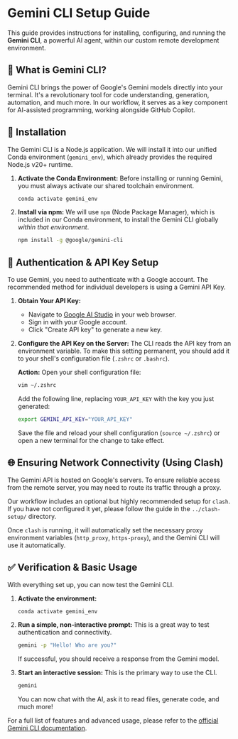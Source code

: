 # Gemini CLI Setup Guide

This guide provides instructions for installing, configuring, and running the **Gemini CLI**, a powerful AI agent, within our custom remote development environment.

## 🤔 What is Gemini CLI?

Gemini CLI brings the power of Google's Gemini models directly into your terminal. It's a revolutionary tool for code understanding, generation, automation, and much more. In our workflow, it serves as a key component for AI-assisted programming, working alongside GitHub Copilot.

## 🚀 Installation

The Gemini CLI is a Node.js application. We will install it into our unified Conda environment (`gemini_env`), which already provides the required Node.js v20+ runtime.

1.  **Activate the Conda Environment:**
    Before installing or running Gemini, you must always activate our shared toolchain environment.
    ```bash
    conda activate gemini_env
    ```

2.  **Install via npm:**
    We will use `npm` (Node Package Manager), which is included in our Conda environment, to install the Gemini CLI globally *within that environment*.
    ```bash
    npm install -g @google/gemini-cli
    ```

## 🔐 Authentication & API Key Setup

To use Gemini, you need to authenticate with a Google account. The recommended method for individual developers is using a Gemini API Key.

1.  **Obtain Your API Key:**
    *   Navigate to [Google AI Studio](https://aistudio.google.com/apikey) in your web browser.
    *   Sign in with your Google account.
    *   Click "Create API key" to generate a new key.

2.  **Configure the API Key on the Server:**
    The CLI reads the API key from an environment variable. To make this setting permanent, you should add it to your shell's configuration file (`.zshrc` or `.bashrc`).

    **Action:**
    Open your shell configuration file:
    ```bash
    vim ~/.zshrc
    ```
    Add the following line, replacing `YOUR_API_KEY` with the key you just generated:
    ```bash
    export GEMINI_API_KEY="YOUR_API_KEY"
    ```
    Save the file and reload your shell configuration (`source ~/.zshrc`) or open a new terminal for the change to take effect.

## 🌐 Ensuring Network Connectivity (Using Clash)

The Gemini API is hosted on Google's servers. To ensure reliable access from the remote server, you may need to route its traffic through a proxy.

Our workflow includes an optional but highly recommended setup for `clash`. If you have not configured it yet, please follow the guide in the `../clash-setup/` directory.

Once `clash` is running, it will automatically set the necessary proxy environment variables (`http_proxy`, `https-proxy`), and the Gemini CLI will use it automatically.

## ✅ Verification & Basic Usage

With everything set up, you can now test the Gemini CLI.

1.  **Activate the environment:**
    ```bash
    conda activate gemini_env
    ```

2.  **Run a simple, non-interactive prompt:**
    This is a great way to test authentication and connectivity.
    ```bash
    gemini -p "Hello! Who are you?"
    ```
    If successful, you should receive a response from the Gemini model.

3.  **Start an interactive session:**
    This is the primary way to use the CLI.
    ```bash
    gemini
    ```
    You can now chat with the AI, ask it to read files, generate code, and much more!

For a full list of features and advanced usage, please refer to the [official Gemini CLI documentation](https://github.com/google-gemini/gemini-cli).
